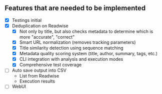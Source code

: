 ## Features that are needed to be implemented
 - [x] Testings initial
 - [x] Deduplication on Readwise
    - [x] Not only by title, but also checks metadata to determine which is more "accurate", "correct"
    - [x] Smart URL normalization (removes tracking parameters)
    - [x] Title similarity detection using sequence matching
    - [x] Metadata quality scoring system (title, author, summary, tags, etc.)
    - [x] CLI integration with analysis and execution modes
    - [x] Comprehensive test coverage
 - [ ] Auto save output into CSV
    - List from Readwise
    - Execution results
 - [ ] WebUI